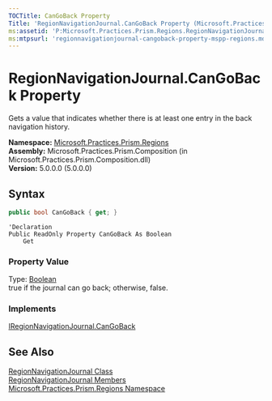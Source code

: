 ```yaml
---
TOCTitle: CanGoBack Property
Title: 'RegionNavigationJournal.CanGoBack Property (Microsoft.Practices.Prism.Regions)'
ms:assetid: 'P:Microsoft.Practices.Prism.Regions.RegionNavigationJournal.CanGoBack'
ms:mtpsurl: 'regionnavigationjournal-cangoback-property-mspp-regions.md'
---
```


# RegionNavigationJournal.CanGoBack Property

Gets a value that indicates whether there is at least one entry in the back navigation history.

**Namespace:** [Microsoft.Practices.Prism.Regions](/patterns-practices/reference/mspp-regions-namespace)  
**Assembly:** Microsoft.Practices.Prism.Composition (in Microsoft.Practices.Prism.Composition.dll)  
**Version:** 5.0.0.0 (5.0.0.0)

## Syntax

```C#
public bool CanGoBack { get; }
```

```VB
'Declaration
Public ReadOnly Property CanGoBack As Boolean
	Get
```

### Property Value

Type: [Boolean](http://msdn.microsoft.com/en-us/library/a28wyd50)  
true if the journal can go back; otherwise, false.  
### Implements

[IRegionNavigationJournal.CanGoBack](/patterns-practices/reference/iregionnavigationjournal-cangoback-property-mspp-regions)

## See Also

[RegionNavigationJournal Class](/patterns-practices/reference/regionnavigationjournal-class-mspp-regions)  
[RegionNavigationJournal Members](/patterns-practices/reference/regionnavigationjournal-members-mspp-regions)  
[Microsoft.Practices.Prism.Regions Namespace](/patterns-practices/reference/mspp-regions-namespace)  